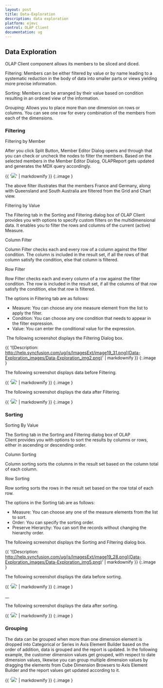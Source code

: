 ```yaml
---
layout: post
title: Data-Exploration
description: data exploration
platform: ejmvc
control: OLAP Client
documentation: ug
---
```


## Data Exploration

OLAP Client component allows its members to be sliced and diced. 

Filtering: Members can be either filtered by value or by name leading to a systematic reduction in the body of data into smaller parts or views yielding more precise information.

Sorting: Members can be arranged by their value based on condition resulting in an ordered view of the information. 

Grouping: Allows you to place more than one dimension on rows or columns. You can see one row for every combination of the members from each of the dimensions. 

### Filtering 

Filtering by Member

After you click Split Button, Member Editor Dialog opens and through that you can check or uncheck the nodes to filter the members. Based on the selected members in the Member Editor Dialog, OLAPReport gets updated and generates the MDX query accordingly.  



{{ '![](Data-Exploration_images/Data-Exploration_img1.png)' | markdownify }}
{:.image }


The above filter illustrates that the members France and Germany, along with Queensland and South Australia are filtered from the Grid and Chart view.  

Filtering by Value

The Filtering tab in the Sorting and Filtering dialog box of OLAP Client provides you with options to specify custom filters on the multidimensional data. It enables you to filter the rows and columns of the current (active) Measure. 

Column Filter

Column Filter checks each and every row of a column against the filter condition. The column is included in the result set, if all the rows of that column satisfy the condition, else that column is filtered.

Row Filter

Row Filter checks each and every column of a row against the filter condition. The row is included in the result set, if all the columns of that row satisfy the condition, else that row is filtered.

The options in Filtering tab are as follows:

* Measure: You can choose any one measure element from the list to apply the filter.
* Condition: You can choose any one condition that needs to appear in the filter expression.
* Value: You can enter the conditional value for the expression.

 The following screenshot displays the Filtering Dialog box.



{{ '![Description: http://help.syncfusion.com/ug/js/ImagesExt/image19_31.png](Data-Exploration_images/Data-Exploration_img2.png)' | markdownify }}
{:.image }


The following screenshot displays data before Filtering.



{{ '![](Data-Exploration_images/Data-Exploration_img3.png)' | markdownify }}
{:.image }




The following screenshot displays the data after Filtering.



{{ '![](Data-Exploration_images/Data-Exploration_img4.png)' | markdownify }}
{:.image }


### Sorting

Sorting By Value

The Sorting tab in the Sorting and Filtering dialog box of OLAP Client provides you with options to sort the results by columns or rows, either in ascending or descending order.

Column Sorting

Column sorting sorts the columns in the result set based on the column total of each column.

Row Sorting

Row sorting sorts the rows in the result set based on the row total of each row.

The options in the Sorting tab are as follows: 

* Measure: You can choose any one of the measure elements from the list to sort.
* Order: You can specify the sorting order.
* Preserve Hierarchy: You can sort the records without changing the hierarchy order.



The following screenshot displays the Sorting and Filtering dialog box.



{{ '![Description: http://help.syncfusion.com/ug/js/ImagesExt/image19_28.png](Data-Exploration_images/Data-Exploration_img5.png)' | markdownify }}
{:.image }










































The following screenshot displays the data before sorting.



{{ '![](Data-Exploration_images/Data-Exploration_img6.png)' | markdownify }}
{:.image }


__



























The following screenshot displays the data after sorting.

{{ '![](Data-Exploration_images/Data-Exploration_img7.png)' | markdownify }}
{:.image }


### Grouping

The data can be grouped when more than one dimension element is dropped into Categorical or Series in Axis Element Builder based on the order of addition, data is grouped and the report is updated. In the following example, the customer dimension values get grouped, with respect to date dimension values, likewise you can group multiple dimension values by dragging the elements from Cube Dimension Browsers to Axis Element Builder and the report values get updated according to it.



{{ '![](Data-Exploration_images/Data-Exploration_img8.png)' | markdownify }}
{:.image }


